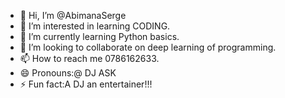 - 👋 Hi, I’m @AbimanaSerge
- 👀 I’m interested in learning CODING.
- 🌱 I’m currently learning Python basics.
- 💞️ I’m looking to collaborate on deep learning of programming.
- 📫 How to reach me 0786162633.
- 😄 Pronouns:@ DJ ASK
- ⚡ Fun fact:A DJ an entertainer!!!

<!---
AbimanaSerge/AbimanaSerge is a ✨ special ✨ repository because its `README.md` (this file) appears on your GitHub profile.
You can click the Preview link to take a look at your changes.
--->
